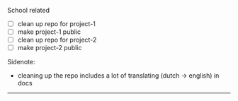 School related
- [ ] clean up repo for project-1
- [ ] make project-1 public
- [ ] clean up repo for project-2
- [ ] make project-2 public

Sidenote:
- cleaning up the repo includes a lot of translating (dutch -> english) in docs
---

